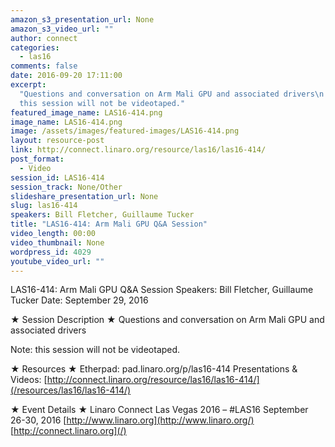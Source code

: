 ```yaml
---
amazon_s3_presentation_url: None
amazon_s3_video_url: ""
author: connect
categories:
  - las16
comments: false
date: 2016-09-20 17:11:00
excerpt:
  "Questions and conversation on Arm Mali GPU and associated drivers\n \n Note:
  this session will not be videotaped."
featured_image_name: LAS16-414.png
image_name: LAS16-414.png
image: /assets/images/featured-images/LAS16-414.png
layout: resource-post
link: http://connect.linaro.org/resource/las16/las16-414/
post_format:
  - Video
session_id: LAS16-414
session_track: None/Other
slideshare_presentation_url: None
slug: las16-414
speakers: Bill Fletcher, Guillaume Tucker
title: "LAS16-414: Arm Mali GPU Q&A Session"
video_length: 00:00
video_thumbnail: None
wordpress_id: 4029
youtube_video_url: ""
---
```


LAS16-414: Arm Mali GPU Q&A Session
Speakers: Bill Fletcher, Guillaume Tucker
Date: September 29, 2016

★ Session Description ★
Questions and conversation on Arm Mali GPU and associated drivers

Note: this session will not be videotaped.

★ Resources ★
Etherpad: pad.linaro.org/p/las16-414
Presentations & Videos: [http://connect.linaro.org/resource/las16/las16-414/](/resources/las16/las16-414/)

★ Event Details ★
Linaro Connect Las Vegas 2016 – #LAS16
September 26-30, 2016
[http://www.linaro.org](http://www.linaro.org/)
[http://connect.linaro.org](/)
